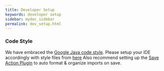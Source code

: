 ```yaml
---
title: Developer Setup
keywords: developer setup
sidebar: mydoc_sidebar
permalink: dev_setup.html
---
```


### Code Style

 We have embraced the [Google Java code style](https://google.github.io/styleguide/javaguide.html). Please setup your IDE accordingly with style files from [here](https://github.com/google/styleguide/blob/gh-pages/intellij-java-google-style.xml)
 Also recommend setting up the [Save Action Plugin](https://plugins.jetbrains.com/plugin/7642-save-actions) to auto format & organize imports on save.



